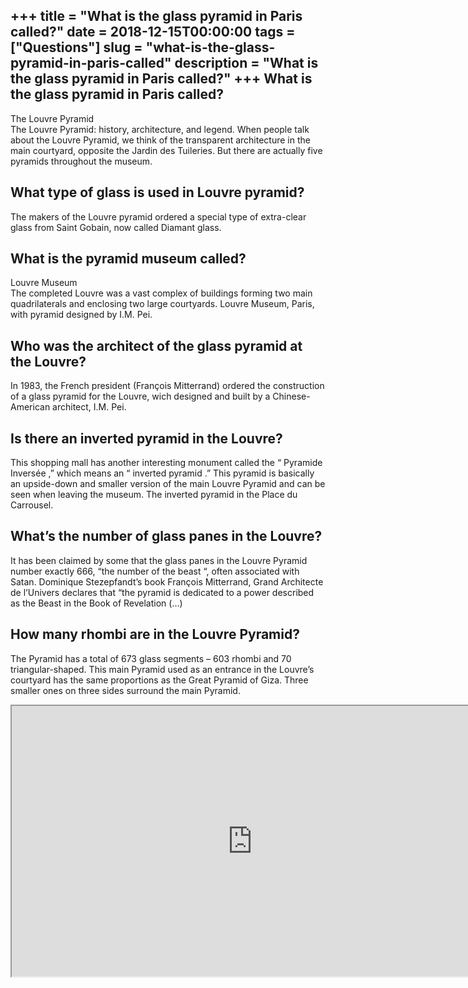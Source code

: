 +++
title = "What is the glass pyramid in Paris called?"
date = 2018-12-15T00:00:00
tags = ["Questions"]
slug = "what-is-the-glass-pyramid-in-paris-called"
description = "What is the glass pyramid in Paris called?"
+++
What is the glass pyramid in Paris called?
------------------------------------------

The Louvre Pyramid  
The Louvre Pyramid: history, architecture, and legend. When people talk about the Louvre Pyramid, we think of the transparent architecture in the main courtyard, opposite the Jardin des Tuileries. But there are actually five pyramids throughout the museum.

What type of glass is used in Louvre pyramid?
---------------------------------------------

The makers of the Louvre pyramid ordered a special type of extra-clear glass from Saint Gobain, now called Diamant glass.

What is the pyramid museum called?
----------------------------------

Louvre Museum  
The completed Louvre was a vast complex of buildings forming two main quadrilaterals and enclosing two large courtyards. Louvre Museum, Paris, with pyramid designed by I.M. Pei.

Who was the architect of the glass pyramid at the Louvre?
---------------------------------------------------------

In 1983, the French president (François Mitterrand) ordered the construction of a glass pyramid for the Louvre, wich designed and built by a Chinese-American architect, I.M. Pei.

Is there an inverted pyramid in the Louvre?
-------------------------------------------

This shopping mall has another interesting monument called the “ Pyramide Inversée ,” which means an “ inverted pyramid .” This pyramid is basically an upside-down and smaller version of the main Louvre Pyramid and can be seen when leaving the museum. The inverted pyramid in the Place du Carrousel.

What’s the number of glass panes in the Louvre?
-----------------------------------------------

It has been claimed by some that the glass panes in the Louvre Pyramid number exactly 666, “the number of the beast “, often associated with Satan. Dominique Stezepfandt’s book François Mitterrand, Grand Architecte de l’Univers declares that “the pyramid is dedicated to a power described as the Beast in the Book of Revelation (…)

How many rhombi are in the Louvre Pyramid?
------------------------------------------

The Pyramid has a total of 673 glass segments – 603 rhombi and 70 triangular-shaped. This main Pyramid used as an entrance in the Louvre’s courtyard has the same proportions as the Great Pyramid of Giza. Three smaller ones on three sides surround the main Pyramid.

<iframe allow="accelerometer; autoplay; clipboard-write; encrypted-media; gyroscope; picture-in-picture" allowfullscreen="" class="__youtube_prefs__  epyt-is-override  no-lazyload" data-no-lazy="1" data-origheight="433" data-origwidth="770" data-skipgform_ajax_framebjll="" height="433" id="_ytid_52593" loading="lazy" src="https://www.youtube.com/embed/HFxfpqqhOus?enablejsapi=1&autoplay=0&cc_load_policy=0&cc_lang_pref=&iv_load_policy=1&loop=0&modestbranding=0&rel=1&fs=1&playsinline=0&autohide=2&theme=dark&color=red&controls=1&" title="YouTube player" width="770"></iframe>